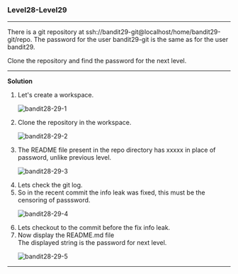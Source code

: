 ### Level28-Level29

<hr>
There is a git repository at ssh://bandit29-git@localhost/home/bandit29-git/repo. The password for the user bandit29-git is the same as for the user bandit29.

Clone the repository and find the password for the next level.
<hr/>

<b>Solution</b><br/>

<p>
<ol>

<li>Let's create a workspace.</li>

![bandit28-29-1](https://user-images.githubusercontent.com/88927842/183962574-09472849-15bb-448c-9465-f1602480bf76.png)

<li>Clone the repository in the workspace.</li>

![bandit28-29-2](https://user-images.githubusercontent.com/88927842/183962591-28992e2d-a4da-4423-8a62-bf318ff351e4.png)

<li>The README file present in the repo directory has xxxxx in place of password, unlike previous level.</li>

![bandit28-29-3](https://user-images.githubusercontent.com/88927842/183962620-4e379347-46f4-472f-ab12-525cde1da4e0.png)

<li>Lets check the git log.</li>
<li>So in the recent commit the info leak was fixed, this must be the censoring of passsword.</li>

![bandit28-29-4](https://user-images.githubusercontent.com/88927842/183962648-c564f9d3-71b5-417b-86a4-7309ebc898a5.png)


<li>Lets checkout to the commit before the fix info leak.</li>
<li>Now display the README.md file<br/>
The displayed string is the password for next level.</li>

![bandit28-29-5](https://user-images.githubusercontent.com/88927842/183962681-80efac00-c33a-4e54-b1fd-232eac1daa28.png)

</p>
</ol>
<hr/>